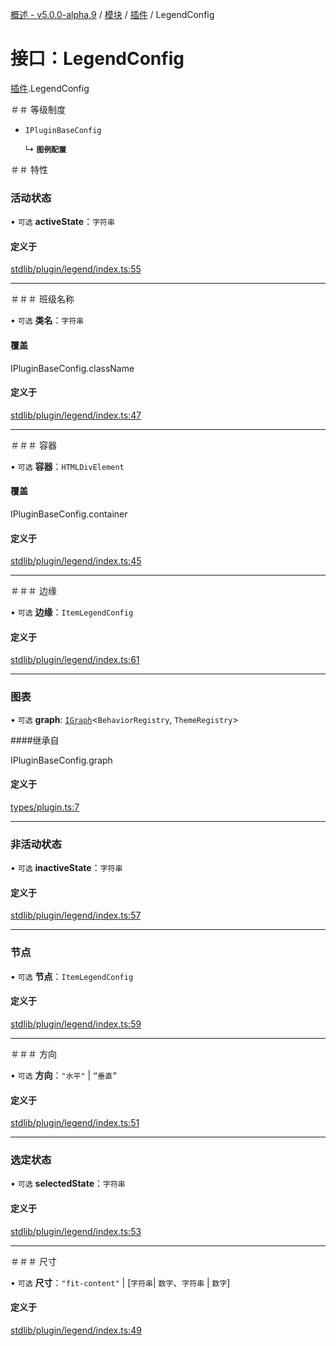 [概述 - v5.0.0-alpha.9](../README.zh.md) / [模块](../modules.zh.md) / [插件](../modules/plugins.zh.md ) / LegendConfig 

 # 接口：LegendConfig 

 [插件](../modules/plugins.zh.md).LegendConfig 

 ＃＃ 等级制度 

 - `IPluginBaseConfig` 

   ↳ **`图例配置`** 

 ＃＃ 特性 

 ### 活动状态 

 • `可选` **activeState**：`字符串` 

 #### 定义于 

 [stdlib/plugin/legend/index.ts:55](https://github.com/antvis/G6/blob/c9548251ff/packages/g6/src/stdlib/plugin/legend/index.ts#L55) 

 ___ 

 ＃＃＃ 班级名称 

 • `可选` **类名**：`字符串` 

 #### 覆盖 

 IPluginBaseConfig.className 

 #### 定义于 

 [stdlib/plugin/legend/index.ts:47](https://github.com/antvis/G6/blob/c9548251ff/packages/g6/src/stdlib/plugin/legend/index.ts#L47) 

 ___ 

 ＃＃＃ 容器 

 • `可选` **容器**：`HTMLDivElement` 

 #### 覆盖 

 IPluginBaseConfig.container 

 #### 定义于 

 [stdlib/plugin/legend/index.ts:45](https://github.com/antvis/G6/blob/c9548251ff/packages/g6/src/stdlib/plugin/legend/index.ts#L45) 

 ___ 

 ＃＃＃ 边缘 

 • `可选` **边缘**：`ItemLegendConfig` 

 #### 定义于 

 [stdlib/plugin/legend/index.ts:61](https://github.com/antvis/G6/blob/c9548251ff/packages/g6/src/stdlib/plugin/legend/index.ts#L61) 

 ___ 

 ### 图表 

 • `可选` **graph**: [`IGraph`](types-IGraph.zh.md)<`BehaviorRegistry`, `ThemeRegistry`\> 

 ####继承自 

 IPluginBaseConfig.graph 

 #### 定义于 

 [types/plugin.ts:7](https://github.com/antvis/G6/blob/c9548251ff/packages/g6/src/types/plugin.ts#L7) 

 ___ 

 ### 非活动状态 

 • `可选` **inactiveState**：`字符串` 

 #### 定义于 

 [stdlib/plugin/legend/index.ts:57](https://github.com/antvis/G6/blob/c9548251ff/packages/g6/src/stdlib/plugin/legend/index.ts#L57) 

 ___ 

 ### 节点 

 • `可选` **节点**：`ItemLegendConfig` 

 #### 定义于 

 [stdlib/plugin/legend/index.ts:59](https://github.com/antvis/G6/blob/c9548251ff/packages/g6/src/stdlib/plugin/legend/index.ts#L59) 

 ___ 

 ＃＃＃ 方向 

 • `可选` **方向**：``"水平"`` \| ``“垂直”`` 

 #### 定义于 

 [stdlib/plugin/legend/index.ts:51](https://github.com/antvis/G6/blob/c9548251ff/packages/g6/src/stdlib/plugin/legend/index.ts#L51) 

 ___ 

 ### 选定状态 

 • `可选` **selectedState**：`字符串` 

 #### 定义于 

 [stdlib/plugin/legend/index.ts:53](https://github.com/antvis/G6/blob/c9548251ff/packages/g6/src/stdlib/plugin/legend/index.ts#L53) 

 ___ 

 ＃＃＃ 尺寸 

 • `可选` **尺寸**：``"fit-content"`` \| [`字符串`\| `数字`、`字符串` \| `数字`] 

 #### 定义于 

 [stdlib/plugin/legend/index.ts:49](https://github.com/antvis/G6/blob/c9548251ff/packages/g6/src/stdlib/plugin/legend/index.ts#L49)